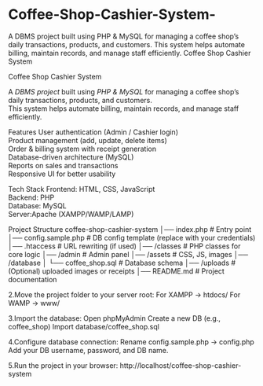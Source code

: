 # Coffee-Shop-Cashier-System-
A DBMS project built using PHP &amp; MySQL for managing a coffee shop’s daily transactions, products, and customers.   This system helps automate billing, maintain records, and manage staff efficiently.
Coffee Shop Cashier System


Coffee Shop Cashier System

A *DBMS project* built using *PHP & MySQL* for managing a coffee shop’s daily transactions, products, and customers.  
This system helps automate billing, maintain records, and manage staff efficiently.

Features
User authentication (Admin / Cashier login)  
Product management (add, update, delete items)  
Order & billing system with receipt generation  
Database-driven architecture (MySQL)  
Reports on sales and transactions  
Responsive UI for better usability  

Tech Stack
Frontend: HTML, CSS, JavaScript  
Backend: PHP  
Database: MySQL  
Server:Apache (XAMPP/WAMP/LAMP)  

 Project Structure
 coffee-shop-cashier-system
│── index.php # Entry point
│── config.sample.php # DB config template (replace with your credentials)
│── .htaccess # URL rewriting (if used)
│── /classes # PHP classes for core logic
│── /admin # Admin panel
│── /assets # CSS, JS, images
│── /database
│ └── coffee_shop.sql # Database schema
│── /uploads # (Optional) uploaded images or receipts
│── README.md # Project documentation

2.Move the project folder to your server root:
For XAMPP → htdocs/
For WAMP → www/

3.Import the database:
Open phpMyAdmin
Create a new DB (e.g., coffee_shop)
Import database/coffee_shop.sql

4.Configure database connection:
Rename config.sample.php → config.php
Add your DB username, password, and DB name.

5.Run the project in your browser:
http://localhost/coffee-shop-cashier-system
